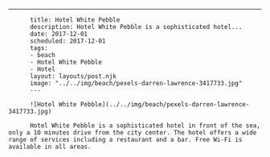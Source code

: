---
          title: Hotel White Pebble
          description: Hotel White Pebble is a sophisticated hotel...
          date: 2017-12-01
          scheduled: 2017-12-01
          tags:
          - beach
          - Hotel White Pebble
          - Hotel
          layout: layouts/post.njk
          image: "../../img/beach/pexels-darren-lawrence-3417733.jpg"
          ---
          
          ![Hotel White Pebble](../../img/beach/pexels-darren-lawrence-3417733.jpg)
          
          Hotel White Pebble is a sophisticated hotel in front of the sea, only a 10 minutes drive from the city center. The hotel offers a wide range of services including a restaurant and a bar. Free Wi-Fi is available in all areas.